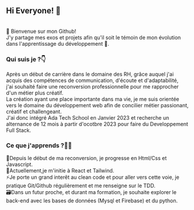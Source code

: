 ## Hi Everyone! 🫡
<br />
🎉 Bienvenue sur mon Github! </br>
J'y partage mes exos et projets afin qu'il soit le témoin de mon évolution dans l'apprentissage du développement 🎉.

### Qui suis je ?👇
Après un début de carrière dans le domaine des RH, grâce auquel j'ai acquis des compétences de communication, d'écoute et d'adaptabilité,</br>
j'ai souhaité faire une reconversion professionnelle pour me rapprocher d'un métier plus créatif.</br>
La création ayant une place importante dans ma vie, je me suis orientée vers le domaine du développement web afin de concilier métier passionant, créatif et challengeant.</br>
J'ai donc intégré Ada Tech School en Janvier 2023 et recherche un alternance de 12 mois à partir d'ocotbre 2023 pour faire du Developpement Full Stack.

### Ce que j'apprends ?👩‍💻
🌱Depuis le début de ma reconversion, je progresse en Html/Css et Javascript.</br>
💫Actuellement,je m'initie à React et Tailwind.</br>
⚡Je porte un grand interêt au clean code et pour aller vers cette voie, je pratique Git/Github régulièrement et me renseigne sur le TDD.</br>
🗃Dans un futur proche, et durant ma formation, je souhaite explorer le back-end avec les bases de données (Mysql et Firebase) et du python.

<!--
**SandrineCipolla/SandrineCipolla** is a ✨ _special_ ✨ repository because its `README.md` (this file) appears on your GitHub profile.

Here are some ideas to get you started:

- 🔭 I’m currently working on ...
- 🌱 I’m currently learning ...
- 👯 I’m looking to collaborate on ...
- 🤔 I’m looking for help with ...
- 💬 Ask me about ...
- 📫 How to reach me: ...
- 😄 Pronouns: ...
- ⚡ Fun fact: ...
-->
